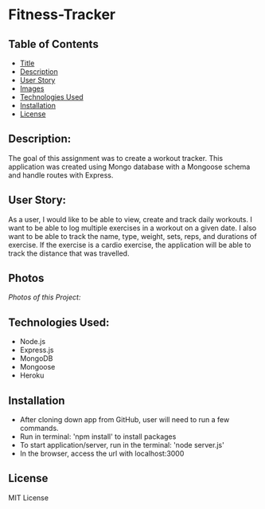 # Fitness-Tracker

## Table of Contents

- [Title](#title)
- [Description](#description)
- [User Story](#story)
- [Images](#photos)
- [Technologies Used](#technologies)
- [Installation](#installation)
- [License](#license)

## Description:

The goal of this assignment was to create a workout tracker. This application was created using Mongo database with a Mongoose schema and handle routes with Express.

## User Story:

As a user, I would like to be able to view, create and track daily workouts. I want to be able to log multiple exercises in a workout on a given date. I also want to be able to track the name, type, weight, sets, reps, and durations of exercise. If the exercise is a cardio exercise, the application will be able to track the distance that was travelled.

## Photos

_Photos of this Project:_

## Technologies Used:

- Node.js
- Express.js
- MongoDB
- Mongoose
- Heroku

## Installation

- After cloning down app from GitHub, user will need to run a few commands.
- Run in terminal: 'npm install' to install packages
- To start application/server, run in the terminal: 'node server.js'
- In the browser, access the url with localhost:3000

## License

MIT License
